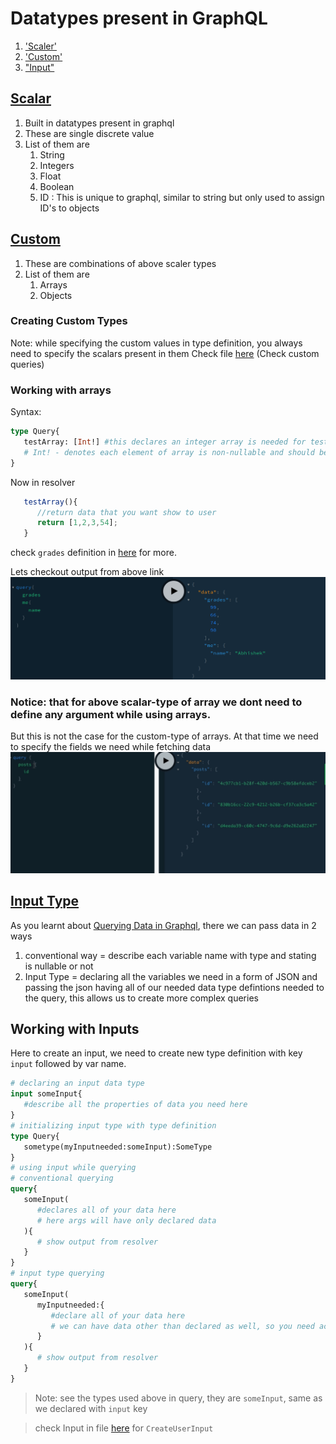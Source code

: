 # Datatypes present in GraphQL

1. ['Scaler'](#scalar)
2. ['Custom'](#vector)
3. ["Input"](#input)

## [Scalar](#scalar)

1. Built in datatypes present in graphql
2. These are single discrete value
3. List of them are
   1. String
   2. Integers
   3. Float
   4. Boolean
   5. ID : This is unique to graphql, similar to string but only used to assign ID's to objects

## [Custom](#custom)

1. These are combinations of above scaler types
2. List of them are
   1. Arrays
   2. Objects

### Creating Custom Types

Note: while specifying the custom values in type definition, you always need to specify the scalars present in them
Check file [here](./graphql-course/graphql-basics/src/index.js) (Check custom queries)

### Working with arrays

Syntax:

```graphql
type Query{
   testArray: [Int!] #this declares an integer array is needed for testArray
   # Int! - denotes each element of array is non-nullable and should be an Integer
}
```

Now in resolver

```javascript
   testArray(){
      //return data that you want show to user
      return [1,2,3,54];
   }
```

check `grades` definition in [here](graphql-course/graphql-basics/src/index.js) for more.

Lets checkout output from above link <br>
!['arrays'](2021-07-26-06-24-39.png)

### Notice: that for above scalar-type of array we dont need to define any argument while using arrays.

But this is not the case for the custom-type of arrays. At that time we need to specify the fields we need while fetching data
!['custom-typed arrays'](2021-07-26-06-26-58.png)

## [Input Type](#input)

As you learnt about [Querying Data in Graphql](./GettingStarted.md#queries), there we can pass data in 2 ways

1. conventional way = describe each variable name with type and stating is nullable or not
2. Input Type = declaring all the variables we need in a form of JSON and passing the json having all of our needed data type defintions needed to the query, this allows us to create more complex queries

## Working with Inputs

Here to create an input, we need to create new type definition with key `input` followed by var name.

```graphql
# declaring an input data type
input someInput{
   #describe all the properties of data you need here
}
# initializing input type with type definition
type Query{
   sometype(myInputneeded:someInput):SomeType
}
# using input while querying
# conventional querying
query{
   someInput(
      #declares all of your data here
      # here args will have only declared data
   ){
      # show output from resolver
   }
}
# input type querying
query{
   someInput(
      myInputneeded:{
         #declare all of your data here
         # we can have data other than declared as well, so you need access them via args.myInputneeded
      }
   ){
      # show output from resolver
   }
}
```

> Note: see the types used above in query, they are `someInput`, same as we declared with `input` key

> check Input in file [here](graphql-course/graphql-basics/src/index.js) for `CreateUserInput`
